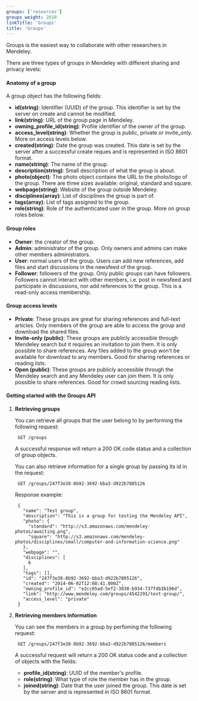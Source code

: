 ```yaml
---
groups: ['resources']
groups_weight: 2010
linkTitle: 'Groups'
title: 'Groups'
---
```


Groups is the easiest way to collaborate with other researchers in Mendeley. 

There are three types of groups in Mendeley with different sharing and privacy levels:

#### Anatomy of a group

A group object has the following fields:

- __id(string)__: Identifier (UUID) of the group. This identifier is set by the server on create and cannot be modified.
- __link(string)__: URL of the group page in Mendeley.
- __owning_profile_id(string)__: Profile identifier of the owner of the group.
- __access_level(string)__: Whether the group is public, private or invite_only. More on access levels below. 
- __created(string)__: Date the group was created. This date is set by the server after a successful create reques and is represented in ISO 8601 format.
- __name(string)__: The name of the group.
- __description(string)__: Small description of what the group is about. 
- __photo(object)__: The photo object contains the URL to the photo/logo of the group. There are three sizes available: original, standard and square. 
- __webpage(string)__: Website of the group outside Mendeley.
- __disciplines(array)__: List of disciplines the group is part of.
- __tags(array)__: List of tags assigned to the group.
- __role(string)__: Role of the authenticated user in the group. More on group roles below. 

#### Group roles

- __Owner__: the creator of the group. 
- __Admin__: administrator of the group. Only owners and admins can make other members administrators. 
- __User__: normal users of the group. Users can add new references, add files and start discussions in the newsfeed of the group.  
- __Follower__: followers of the group. Only public groups can have followers. Followers cannot interact with other members, i.e. post in newsfeed and participate in discussions, nor add references to the group. This is a read-only access membership.


#### Group access levels

- __Private__: These groups are great for sharing references and full-text articles. Only members of the group are able to access the group and download the shared files.
- __Invite-only (public)__: These groups are publicly accessible through Mendeley search but it requires an invitation to join them. It is only possible to share references. Any files added to the group won't be available for download to any members. Good for sharing references or reading lists.
- __Open (public)__: These groups are publicly accessible through the Mendeley search and any Mendeley user can join them. It is only possible to share references. Good for crowd sourcing reading lists.

#### Getting started with the Groups API

1. __Retrieving groups__

	You can retrieve all groups that the user belong to by performing the following request:
	
	    GET /groups 
    
    A successful response will return a 200 OK code status and a collection of group objects.

    You can also retrieve information for a single group by passing its id in the request:

        GET /groups/247f3e38-8b92-3692-bba3-d922b7805126

    Response example: 

        {
		  "name": "Test group",
		  "description": "This is a group for testing the Mendeley API",
		  "photo": {
		    "standard": "http://s3.amazonaws.com/mendeley-photos/awaiting.png",
		    "square": "http://s3.amazonaws.com/mendeley-photos/disciplines/small/computer-and-information-science.png"
		  },
		  "webpage": "",
		  "disciplines": [
		    6
		  ],
		  "tags": [],
		  "id": "247f3e38-8b92-3692-bba3-d922b7805126",
		  "created": "2014-06-02T12:08:41.000Z",
		  "owning_profile_id": "e2cc65ad-5ef2-3838-b934-737fdb3b196d",
		  "link": "http://www.mendeley.com/groups/4542291/test-group/",
		  "access_level": "private"
		}	

2. __Retrieving members information__

    You can see the members in a group by perfoming the following request: 
        
        GET /groups/247f3e38-8b92-3692-bba3-d922b7805126/members

    A successful request will return a 200 OK status code and a collection of objects with the fields:
    - __profile_id(string)__: UUID of the member's profile. 
    - __role(string)__: What type of role the member has in the group.
    - __joined(string)__: Date that the user joined the group. This date is set by the server and is represented in ISO 8601 format. 

         



